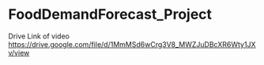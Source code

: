 # FoodDemandForecast_Project
Drive Link of video
https://drive.google.com/file/d/1MmMSd6wCrg3V8_MWZJuDBcXR6Wty1JXv/view
